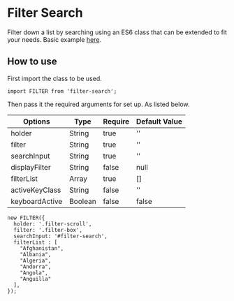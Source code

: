 # Filter Search

Filter down a list by searching using an ES6 class that can be extended to fit your needs.  Basic example [here](https://codepen.io/Cagosto/pen/LegEao).

## How to use
First import the class to be used.

```
import FILTER from 'filter-search';
```

Then pass it the required arguments for set up.  As listed below.

| Options         | Type        | Require    | Default Value    |
| -------------   |-----------  | ---------  |----------------  |
| holder          | String      | true       | ''               |
| filter          | String      | true       | ''               |
| searchInput     | String      | true       | ''               |
| displayFilter   | String      | false      | null             |
| filterList      | Array       | true       | []               |
| activeKeyClass  | String      | false      | ''               |
| keyboardActive  | Boolean     | false      | false            |

```
new FILTER({
  holder: '.filter-scroll',
  filter: '.filter-box',
  searchInput: '#filter-search',
  filterList : [
    "Afghanistan",
    "Albania",
    "Algeria",
    "Andorra",
    "Angola",
    "Anguilla"
  ],
});
```

